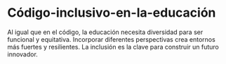 # Código-inclusivo-en-la-educación
Al igual que en el código, la educación necesita diversidad para ser funcional y equitativa. Incorporar diferentes perspectivas crea entornos más fuertes y resilientes. La inclusión es la clave para construir un futuro innovador.
